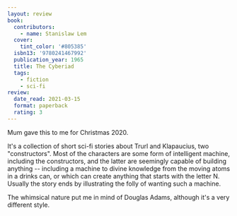 ```yaml
---
layout: review
book:
  contributors:
    - name: Stanislaw Lem
  cover:
    tint_color: '#805385'
  isbn13: '9780241467992'
  publication_year: 1965
  title: The Cyberiad
  tags:
    - fiction
    - sci-fi
review:
  date_read: 2021-03-15
  format: paperback
  rating: 3
---
```


Mum gave this to me for Christmas 2020.

It's a collection of short sci-fi stories about Trurl and Klapaucius, two "constructors".
Most of the characters are some form of intelligent machine, including the constructors, and the latter are seemingly capable of building anything -- including a machine to divine knowledge from the moving atoms in a drinks can, or which can create anything that starts with the letter N.
Usually the story ends by illustrating the folly of wanting such a machine.

The whimsical nature put me in mind of Douglas Adams, although it's a very different style.
